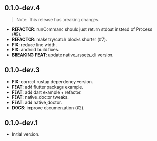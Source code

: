 ## 0.1.0-dev.4

> Note: This release has breaking changes.

 - **REFACTOR**: runCommand should just return stdout instead of Process (#9).
 - **REFACTOR**: make try/catch blocks shorter (#7).
 - **FIX**: reduce line width.
 - **FIX**: android build fixes.
 - **BREAKING** **FEAT**: update native_assets_cli version.

## 0.1.0-dev.3

 - **FIX**: correct rustup dependency version.
 - **FEAT**: add flutter package example.
 - **FEAT**: add dart example + refactor.
 - **FEAT**: native_doctor tweaks.
 - **FEAT**: add native_doctor.
 - **DOCS**: improve documentation (#2).

## 0.1.0-dev.1

- Initial version.
